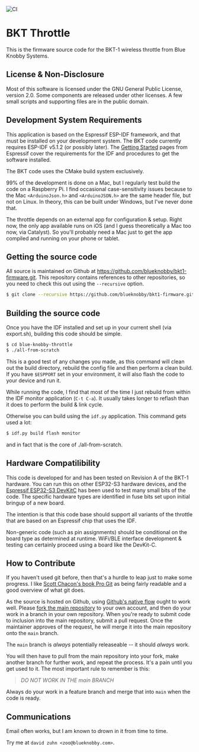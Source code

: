 ![CI](https://github.com/blueknobby/bkt1-firmware/workflows/CI/badge.svg)


# BKT Throttle

This is the firmware source code for the BKT-1 wireless throttle from Blue
Knobby Systems.


## License & Non-Disclosure

Most of this software is licensed under the GNU General Public License,
version 2.0.  Some components are released under other licenses.  A few
small scripts and supporting files are in the public domain.


## Development System Requirements

This application is based on the Espressif ESP-IDF framework, and that must
be installed on your development system.  The BKT code currently requires
ESP-IDF v5.1.2 (or possibly later).  The [Getting
Started](https://docs.espressif.com/projects/esp-idf/en/v5.1.2/get-started/index.html)
pages from Espressif cover the requirements for the IDF and procedures to
get the software installed.

The BKT code uses the CMake build system exclusively.

99% of the development is done on a Mac, but I regularly test build the
code on a Raspberry Pi.  I find occasional case-sensitivity issues because
to the Mac ```<ArduinoJson.h>``` and ```<ArduinoJSON.h>``` are the same
header file, but not on Linux.  In theory, this can be built under Windows,
but I've never done that.

The throttle depends on an external app for configuration & setup.  Right
now, the only app available runs on iOS (and I guess theoretically a Mac
too now, via Catalyst).  So you'll probably need a Mac just to get the app
compiled and running on your phone or tablet.


## Getting the source code

All source is maintained on Github at
https://github.com/blueknobby/bkt1-firmware.git.  This repository contains
references to other repositories, so you need to check this out using the
`--recursive` option.

```sh
$ git clone --recursive https://github.com/blueknobby/bkt1-firmware.git
```

## Building the source code

Once you have the IDF installed and set up in your current shell (via
export.sh), building this code should be simple.

```sh
$ cd blue-knobby-throttle
$ ./all-from-scratch
```

This is a good test of any changes you made, as this command will clean out
the build directory, rebuild the config file and then perform a clean
build.  If you have ```$ESPPORT``` set in your environment, it will also
flash the code to your device and run it.

While running the code, I find that most of the time I just rebuild from
within the IDF monitor application (```C-t C-a```).  It usually takes
longer to reflash than it does to perform the build & link cycle.

Otherwise you can build using the ```idf.py``` application.  This command
gets used a lot:

```sh
$ idf.py build flash monitor
```

and in fact that is the core of ./all-from-scratch.


## Hardware Compatilibility

This code is developed for and has been tested on Revision A of the BKT-1
hardware.  You can run this on other ESP32-S3 hardware devices, and the
[Espressif ESP32-S3
DevKitC](https://docs.espressif.com/projects/esp-idf/en/latest/esp32s3/hw-reference/esp32s3/user-guide-devkitc-1.html)
has been used to test many small bits of the code.  The specific hardware
types are identified in fuse bits set upon initial bringup of a new board.

The intention is that this code base should support all variants of the
throttle that are based on an Espressif chip that uses the IDF.

Non-generic code (such as pin assignments) should be conditional on the
board type as determined at runtime.  WiFi/BLE interface development &
testing can certainly proceed using a board like the DevKit-C.


## How to Contribute

If you haven't used git before, then that's a hurdle to leap just to make
some progress.  I like [Scott Chacon's book Pro Git](https://git-scm.com/book/en/v2) as being fairly readable and a good
overview of what git does.

As the source is hosted on Github, using [Github's native
flow](https://guides.github.com/introduction/flow/) ought to work well.
Please [fork the main repository](https://guides.github.com/activities/forking/) to your own
account, and then do your work in a branch in your own repository.  When
you're ready to submit code to inclusion into the main repository, submit a
pull request.  Once the maintainer approves of the request, he will merge
it into the main repository onto the ```main``` branch.

The ```main``` branch is *always* potentially releaseable -- it should
*always* work.

You will then have to pull from the main repository into your fork, make
another branch for further work, and repeat the process.  It's a pain until
you get used to it.  The most important rule to remember is this:

> *DO NOT WORK IN THE main BRANCH*

Always do your work in a feature branch and merge that into ```main``` when the
code is ready.


## Communications

Email often works, but I am known to drown in it from time to time.

Try me at `david zuhn <zoo@blueknobby.com>`.

